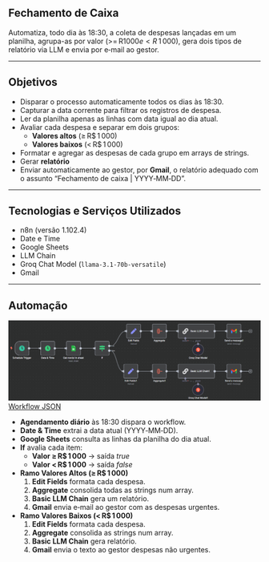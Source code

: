 ## Fechamento de Caixa
Automatiza, todo dia às 18:30, a coleta de despesas lançadas em um planilha, agrupa-as por valor (>= R$ 1 000 e < R$ 1 000), gera dois tipos de relatório via LLM e envia por e‑mail ao gestor.

---

## Objetivos
- Disparar o processo automaticamente todos os dias às 18:30.
- Capturar a data corrente para filtrar os registros de despesa.
- Ler da planilha apenas as linhas com data igual ao dia atual.
- Avaliar cada despesa e separar em dois grupos:
    - **Valores altos** (≥ R$ 1 000)
    - **Valores baixos** (< R$ 1 000)
- Formatar e agregar as despesas de cada grupo em arrays de strings.
- Gerar **relatório**
- Enviar automaticamente ao gestor, por **Gmail**, o relatório adequado com o assunto “Fechamento de caixa | YYYY‑MM‑DD”.

---

## Tecnologias e Serviços Utilizados

- n8n (versão 1.102.4)
- Date e Time
- Google Sheets
- LLM Chain
- Groq Chat Model (`llama-3.1-70b-versatile`)
- Gmail

---

## Automação

![Automação](../../img/fechamento-caixa.png)
[Workflow JSON](fechamento-caixa.json)
- **Agendamento diário** às 18:30 dispara o workflow.
- **Date & Time** extrai a data atual (YYYY‑MM‑DD).
- **Google Sheets** consulta as linhas da planilha do dia atual.
- **If** avalia cada item:
    - **Valor ≥ R$ 1 000** → saída *true*
    - **Valor < R$ 1 000** → saída *false*
- **Ramo Valores Altos (≥ R$ 1 000)**
    1. **Edit Fields** formata cada despesa.
    2. **Aggregate** consolida todas as strings num array.
    3. **Basic LLM Chain** gera um relatório.
    4. **Gmail** envia e‑mail ao gestor com as despesas urgentes.
- **Ramo Valores Baixos (< R$ 1 000)**
    1. **Edit Fields** formata cada despesa.
    2. **Aggregate** consolida as strings num array.
    3. **Basic LLM Chain** gera relatório.
    4. **Gmail**  envia o texto ao gestor despesas não urgentes.